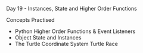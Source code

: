 Day 19 - Instances, State and Higher Order Functions

Concepts Practised

- Python Higher Order Functions & Event Listeners
- Object State and Instances
- The Turtle Coordinate System
  Turtle Race
